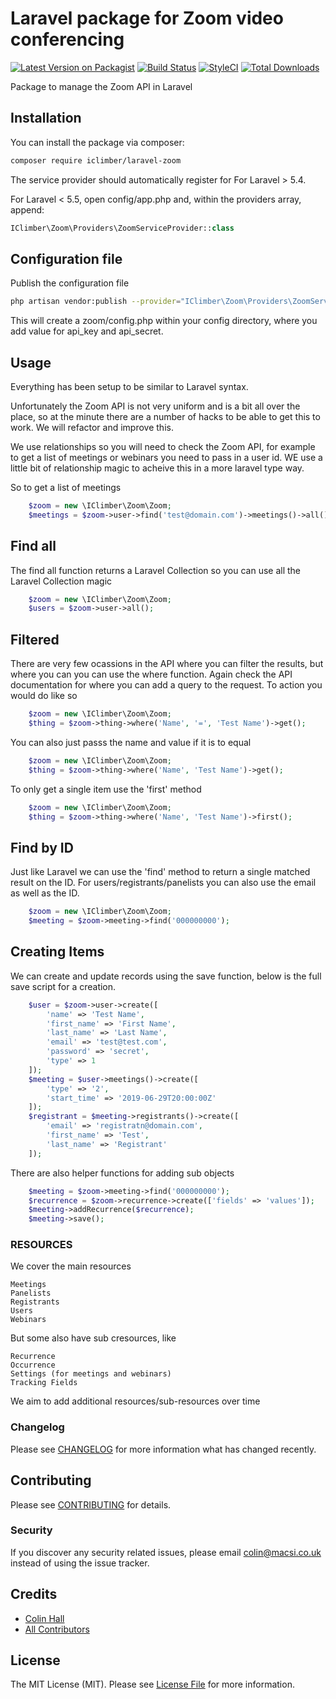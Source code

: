 # Laravel package for Zoom video conferencing

[![Latest Version on Packagist](https://img.shields.io/packagist/v/macsidigital/laravel-zoom.svg?style=flat-square)](https://packagist.org/packages/iclimber/laravel-zoom)
[![Build Status](https://img.shields.io/travis/macsidigital/laravel-zoom/master.svg?style=flat-square)](https://travis-ci.org/MacsiDigital/laravel-zoom)
[![StyleCI](https://github.styleci.io/repos/193588988/shield?branch=master)](https://github.styleci.io/repos/193588988)
[![Total Downloads](https://img.shields.io/packagist/dt/macsidigital/laravel-zoom.svg?style=flat-square)](https://packagist.org/packages/iclimber/laravel-zoom)

Package to manage the Zoom API in Laravel

## Installation

You can install the package via composer:

```bash
composer require iclimber/laravel-zoom
```

The service provider should automatically register for For Laravel > 5.4.

For Laravel < 5.5, open config/app.php and, within the providers array, append:

``` php
IClimber\Zoom\Providers\ZoomServiceProvider::class
```

## Configuration file

Publish the configuration file

```bash
php artisan vendor:publish --provider="IClimber\Zoom\Providers\ZoomServiceProvider"
```

This will create a zoom/config.php within your config directory, where you add value for api_key and api_secret.

## Usage

Everything has been setup to be similar to Laravel syntax.  

Unfortunately the Zoom API is not very uniform and is a bit all over the place, so at the minute there are a number of hacks to be able to get this to work.  We will refactor and improve this.

We use relationships so you will need to check the Zoom API, for example to get a list of meetings or webinars you need to pass in a user id. WE use a little bit of relationship magic to acheive this in a more laravel type way.

So to get a list of meetings

``` php
	$zoom = new \IClimber\Zoom\Zoom;
	$meetings = $zoom->user->find('test@domain.com')->meetings()->all();
```

## Find all

The find all function returns a Laravel Collection so you can use all the Laravel Collection magic

``` php
	$zoom = new \IClimber\Zoom\Zoom;
	$users = $zoom->user->all();
```

## Filtered

There are very few ocassions in the API where you can filter the results, but where you can you can use the where function.  Again check the API documentation for where you can add a query to the request.  To action you would do like so

``` php
    $zoom = new \IClimber\Zoom\Zoom;
    $thing = $zoom->thing->where('Name', '=', 'Test Name')->get();
```

You can also just passs the name and value if it is to equal

``` php
    $zoom = new \IClimber\Zoom\Zoom;
    $thing = $zoom->thing->where('Name', 'Test Name')->get();
```

To only get a single item use the 'first' method

``` php
    $zoom = new \IClimber\Zoom\Zoom;
    $thing = $zoom->thing->where('Name', 'Test Name')->first();
```

## Find by ID

Just like Laravel we can use the 'find' method to return a single matched result on the ID.  For users/registrants/panelists you can also use the email as well as the ID.

``` php
	$zoom = new \IClimber\Zoom\Zoom;
	$meeting = $zoom->meeting->find('000000000');
```

## Creating Items

We can create and update records using the save function, below is the full save script for a creation.

``` php
	$user = $zoom->user->create([
        'name' => 'Test Name',
        'first_name' => 'First Name',
        'last_name' => 'Last Name',
        'email' => 'test@test.com',
        'password' => 'secret',
        'type' => 1
    ]);
    $meeting = $user->meetings()->create([
    	'type' => '2',
    	'start_time' => '2019-06-29T20:00:00Z'
    ]);
    $registrant = $meeting->registrants()->create([
    	'email' => 'registratn@domain.com',
    	'first_name' => 'Test',
    	'last_name' => 'Registrant'
    ]);
```

There are also helper functions for adding sub objects

``` php
    $meeting = $zoom->meeting->find('000000000');
    $recurrence = $zoom->recurrence->create(['fields' => 'values']);
    $meeting->addRecurrence($recurrence);
    $meeting->save();
```

### RESOURCES

We cover the main resources

```
Meetings
Panelists
Registrants
Users
Webinars
```

But some also have sub cresources, like

```
Recurrence
Occurrence
Settings (for meetings and webinars)
Tracking Fields
```

We aim to add additional resources/sub-resources over time

### Changelog

Please see [CHANGELOG](CHANGELOG.md) for more information what has changed recently.

## Contributing

Please see [CONTRIBUTING](CONTRIBUTING.md) for details.

### Security

If you discover any security related issues, please email colin@macsi.co.uk instead of using the issue tracker.

## Credits

- [Colin Hall](https://github.com/macsidigital)
- [All Contributors](../../contributors)

## License

The MIT License (MIT). Please see [License File](LICENSE.md) for more information.